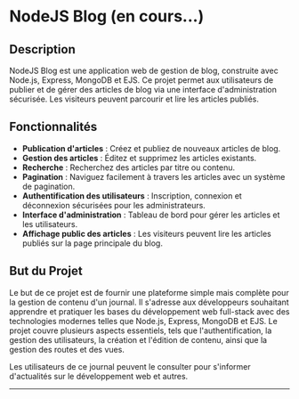 # NodeJS Blog (en cours...)

## Description

NodeJS Blog est une application web de gestion de blog, construite avec Node.js, Express, MongoDB et EJS. Ce projet permet aux utilisateurs de publier et de gérer des articles de blog via une interface d'administration sécurisée. Les visiteurs peuvent parcourir et lire les articles publiés.

## Fonctionnalités

- **Publication d'articles** : Créez et publiez de nouveaux articles de blog.
- **Gestion des articles** : Éditez et supprimez les articles existants.
- **Recherche** : Recherchez des articles par titre ou contenu.
- **Pagination** : Naviguez facilement à travers les articles avec un système de pagination.
- **Authentification des utilisateurs** : Inscription, connexion et déconnexion sécurisées pour les administrateurs.
- **Interface d'administration** : Tableau de bord pour gérer les articles et les utilisateurs.
- **Affichage public des articles** : Les visiteurs peuvent lire les articles publiés sur la page principale du blog.

## But du Projet

Le but de ce projet est de fournir une plateforme simple mais complète pour la gestion de contenu d'un journal. Il s'adresse aux développeurs souhaitant apprendre et pratiquer les bases du développement web full-stack avec des technologies modernes telles que Node.js, Express, MongoDB et EJS. Le projet couvre plusieurs aspects essentiels, tels que l'authentification, la gestion des utilisateurs, la création et l'édition de contenu, ainsi que la gestion des routes et des vues.

Les utilisateurs de ce journal peuvent le consulter pour s'informer d'actualités sur le développement web et autres.


---
